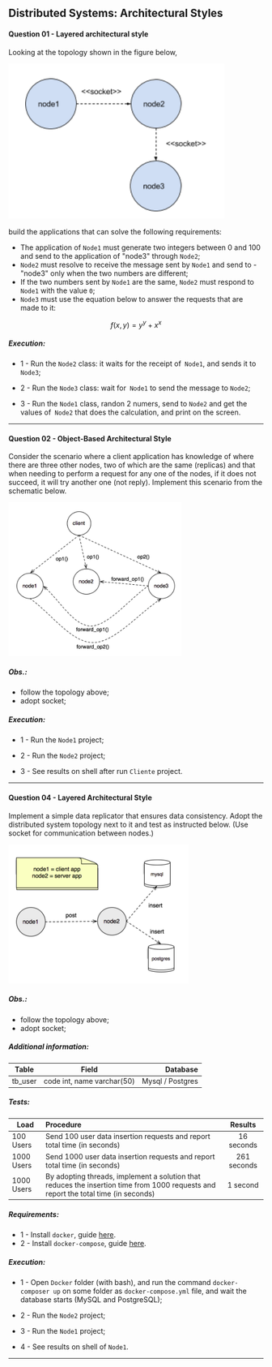 ## Distributed Systems: Architectural Styles

#### Question 01 - Layered architectural style
Looking at the topology shown in the figure below, 

![alt text](questao_01/img/diagram_01.png "Topology")

build the applications that can solve the following requirements:
- The application of `Node1` must generate two integers between 0 and 100 and send to the application of "node3" through `Node2`;
- `Node2` must resolve to receive the message sent by `Node1` and send to - "node3" only when the two numbers are different;
- If the two numbers sent by `Node1` are the same, `Node2` must respond to `Node1` with the value `0`;
- `Node3` must use the equation below to answer the requests that are made to it:
```math #yourmathlabel
 f(x,y) = y^y + x^x
```

##### Execution: 
- 1 - Run the `Node2` class: it waits for the receipt of` Node1`, and sends it to `Node3`;

- 2 - Run the `Node3` class: wait for` Node1` to send the message to `Node2`;

- 3 - Run the `Node1` class, randon 2 numers, send to `Node2` and get the values of` Node2` that does the calculation, and print on the screen.

___


#### Question 02 - Object-Based Architectural Style
Consider the scenario where a client application has knowledge of where there are three other nodes, two of which are the same (replicas) and that when needing to perform a request for any one of the nodes, if it does not succeed, it will try another one (not reply). Implement this scenario from the schematic below.

![alt text](questao_02/img/schenario.png "Schenario")

##### Obs.:
 - follow the topology above;
 - adopt socket;

 ##### Execution: 
 - 1 - Run the `Node1` project;

- 2 - Run the `Node2` project;

- 3 - See results on shell after run `Cliente` project.
 ___

#### Question 04 - Layered Architectural Style
Implement a simple data replicator that ensures data consistency. Adopt the distributed system topology next to it and test as instructed below.
(Use socket for communication between nodes.)

![alt text](questao_04/img/schenario.png "Schenario")

##### Obs.:
 - follow the topology above;
 - adopt socket;

##### Additional information:
| Table         | Field                      | Database   |
| ------------- |:--------------------------:| ----------:|
| tb_user       | code int, name varchar(50) | Mysql / Postgres |

##### Tests:
| Load          | Procedure                   | Results   |
| ------------- |:--------------------------| :----------:|
| 100 Users     | Send 100 user data insertion requests and report total time (in seconds) | 16 seconds|
| 1000 Users     | Send 1000 user data insertion requests and report total time (in seconds) | 261 seconds|
| 1000 Users     | By adopting threads, implement a solution that reduces the insertion time from 1000 requests and report the total time (in seconds) | 1 second |

##### Requirements: 
 - 1 - Install `docker`, guide [here](https://docs.docker.com/compose/install/).
 - 2 - Install `docker-compose`, guide [here](https://docs.docker.com/install/).

##### Execution: 
 - 1 - Open `Docker` folder (with bash), and run the command `docker-composer up` on some folder as `docker-compose.yml` file, and wait the database starts (MySQL and PostgreSQL);

- 2 - Run the `Node2` project;

- 3 - Run the `Node1` project;

- 4 - See results on shell of `Node1`.
 ___